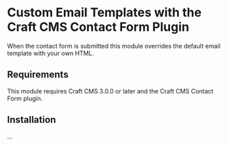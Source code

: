 # Custom Email Templates with the Craft CMS Contact Form Plugin

When the contact form is submitted this module overrides the default email template with your own HTML.

## Requirements

This module requires Craft CMS 3.0.0 or later and the Craft CMS Contact Form plugin.

## Installation

...